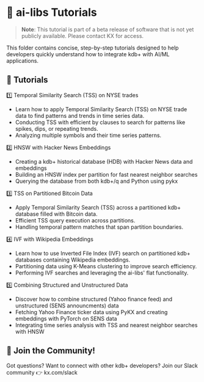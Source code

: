 # 🚀 ai-libs Tutorials
> **Note**: This tutorial is part of a beta release of software that is not yet publicly available. Please contact KX for access.

This folder contains concise, step-by-step tutorials designed to help developers quickly understand how to integrate kdb+ with AI/ML applications.

## 📖 Tutorials
1️⃣ Temporal Similarity Search (TSS) on NYSE trades
- Learn how to apply Temporal Similarity Search (TSS) on NYSE trade data to find patterns and trends in time series data.
- Conducting TSS with efficient by clauses to search for patterns like spikes, dips, or repeating trends.
- Analyzing multiple symbols and their time series patterns.

2️⃣ HNSW with Hacker News Embeddings
- Creating a kdb+ historical database (HDB) with Hacker News data and embeddings
- Building an HNSW index per partition for fast nearest neighbor searches
- Querying the database from both kdb+/q and Python using pykx

3️⃣ TSS on Partitioned Bitcoin Data
- Apply Temporal Similarity Search (TSS) across a partitioned kdb+ database filled with Bitcoin data.
- Efficient TSS query execution across partitions.
- Handling temporal pattern matches that span partition boundaries.

4️⃣ IVF with Wikipedia Embeddings 
- Learn how to use Inverted File Index (IVF) search on partitioned kdb+ databases containing Wikipedia embeddings.
- Partitioning data using K-Means clustering to improve search efficiency.
- Performing IVF searches and leveraging the ai-libs' flat functionality.

5️⃣ Combining Structured and Unstructured Data
-  Discover how to combine structured (Yahoo finance feed) and unstructured (SENS announcments) data
- Fetching Yahoo Finance ticker data using PyKX and creating embeddings with PyTorch on SENS data
- Integrating time series analysis with TSS and nearest neighbor searches with HNSW 
  
## 🤝 Join the Community!
Got questions? Want to connect with other kdb+ developers? Join our Slack community 👉 kx.com/slack